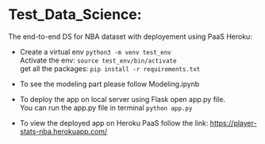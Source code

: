 # Test_Data_Science:

The end-to-end DS for NBA dataset with deployement using PaaS Heroku:   

- Create a virtual env `python3 -m venv test_env`  
  Activate the env: `source test_env/bin/activate`  
  get all the packages: `pip install -r requirements.txt`

- To see the modeling part please follow Modeling.ipynb  

- To deploy the app on local server using Flask open app.py file.  
  You can run the app.py file in terminal `python app.py`  

- To view the deployed app on Heroku PaaS follow the link: https://player-stats-nba.herokuapp.com/

